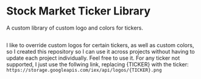 # Stock Market Ticker Library
A custom library of custom logo and colors for tickers.

##
I like to override custom logos for certain tickers, as well as custom colors, so I created this repository so I can use it across projects without having to update each project individually. Feel free to use it. For any ticker not supported, I just use the follwing link, replacing {TICKER} with the ticker:  
`https://storage.googleapis.com/iex/api/logos/{TICKER}.png`
